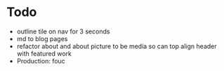 # Todo
- outline tile on nav for 3 seconds
- md to blog pages
- refactor about and about picture to be media so can top align header with featured work
- Production: fouc
